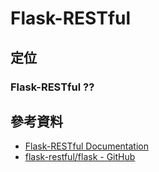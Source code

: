 # Flask-RESTful

## 定位

### Flask-RESTful ??

## 參考資料

  - [Flask-RESTful Documentation](https://flask-restful.readthedocs.io/en/latest/)
  - [flask-restful/flask - GitHub](https://github.com/flask-restful/flask-restful)
